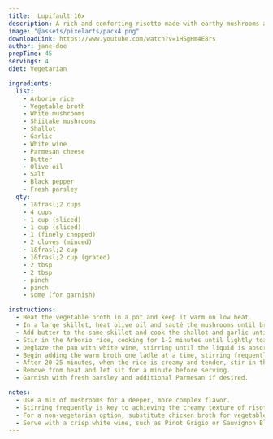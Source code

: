 ```yaml
---
title:  Lupifault 16x
description: A rich and comforting risotto made with earthy mushrooms and creamy Parmesan.
image: "@assets/pixelarts/pack4.png"
downloadLink: https://www.youtube.com/watch?v=1HSgHm4E8rs
author: jane-doe
prepTime: 45
servings: 4
diet: Vegetarian

ingredients:
  list:
    - Arborio rice
    - Vegetable broth
    - White mushrooms
    - Shiitake mushrooms
    - Shallot
    - Garlic
    - White wine
    - Parmesan cheese
    - Butter
    - Olive oil
    - Salt
    - Black pepper
    - Fresh parsley
  qty:
    - 1&frasl;2 cups
    - 4 cups
    - 1 cup (sliced)
    - 1 cup (sliced)
    - 1 (finely chopped)
    - 2 cloves (minced)
    - 1&frasl;2 cup
    - 1&frasl;2 cup (grated)
    - 2 tbsp
    - 2 tbsp
    - pinch
    - pinch
    - some (for garnish)

instructions:
  - Heat the vegetable broth in a pot and keep it warm on low heat.
  - In a large skillet, heat olive oil and sauté the mushrooms until browned; set aside.
  - Add butter to the same skillet and cook the shallot and garlic until fragrant.
  - Stir in the Arborio rice, cooking for 1-2 minutes until lightly toasted.
  - Deglaze the pan with white wine, stirring until the liquid is absorbed.
  - Begin adding the warm broth one ladle at a time, stirring frequently and allowing each addition to be absorbed before adding more.
  - After 20-25 minutes, when the rice is creamy and tender, stir in the sautéed mushrooms, Parmesan, salt, and pepper.
  - Remove from heat and let sit for a minute before serving.
  - Garnish with fresh parsley and additional Parmesan if desired.

notes:
  - Use a mix of mushrooms for a deeper, more complex flavor.
  - Stirring frequently is key to achieving the creamy texture of risotto.
  - For a non-vegetarian option, substitute chicken broth for vegetable broth.
  - Serve with a crisp white wine, such as Pinot Grigio or Sauvignon Blanc.
---
```

